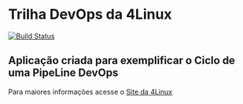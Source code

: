 # Trilha DevOps da 4Linux

<!-- Altere a Flag abaixo com sua URL do Travis -->
[![Build Status](https://travis-ci.org/arthur-eugenio/DevOpsLab-HelloWorld.svg?branch=master)](https://travis-ci.org/arthur-eugenio/DevOpsLab-HelloWorld)

## Aplicação criada para exemplificar o Ciclo de uma PipeLine DevOps


Para maiores informações acesse o [Site da 4Linux](https://www.4linux.com.br/cursos/devops)
